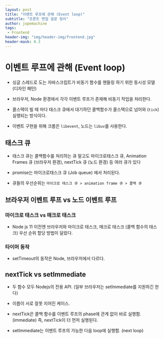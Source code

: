 ```yaml
---
layout: post
title: "이벤트 루프에 관해 (Event loop)"
subtitle: "프론트 면접 질문 정리"
author: jopemachine
tags: 
 - Frontend
header-img: "img/header-img/frontend.jpg"
header-mask: 0.3
---
```


# 이벤트 루프에 관해 (Event loop)

- 싱글 스레드로 도는 자바스크립트가 비동기 함수를 핸들링 하기 위한 동시성 모델 (디자인 패턴)

- 브라우저, Node 환경에서 각각 이벤트 루프가 존재해 비동기 작업을 처리한다.

- 콜스택이 빌 때 마다 태스크 큐에서 대기하던 콜백함수가 콜스택으로 넘어와 (`tick`) 실행되는 방식이다.

- 이벤트 구현을 위해 크롬은 `libevent`, 노드는 `libuv`를 사용한다. 

## 태스크 큐

- 태스크 큐는 콜백함수를 처리하는 큐 말고도 마이크로태스크 큐, Animation Frames 큐 (브라우저 환경), nextTick 큐 (노드 환경) 등 여러 큐가 있다

- promise는 마이크로태스크 큐 (Job queue) 에서 처리된다.

- 큐들의 우선순위는 `마이크로 태스크 큐 > animation frame 큐 > 콜백 큐`

## 브라우저 이벤트 루프 vs 노드 이벤트 루프

### 마이크로 태스크 vs 매크로 태스크

- Node js 11 이전엔 브라우저와 마이크로 태스크, 매크로 태스크 (콜백 함수의 태스크) 우선 순위 할당 방법이 달랐다.

### 타이머 동작

- setTimeout의 동작은 Node, 브라우저에서 다르다.

## nextTick vs setImmediate

- 두 함수 모두 Nodejs의 전용 API. (일부 브라우저는 setImmediate를 지원하긴 한다)

- 이름이 서로 잘못 지어진 케이스.

- nextTick은 콜백 함수를 이벤트 루프의 phase에 관계 없이 바로 실행함. (immediate) 즉, nextTick이 더 먼저 실행된다.

- setImmediate는 이벤트 루프의 가능한 다음 loop에 실행함. (next loop)

